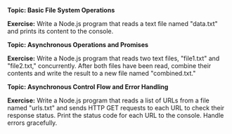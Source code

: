 

**Topic: Basic File System Operations**

**Exercise:**
Write a Node.js program that reads a text file named "data.txt" and prints its content to the console.



**Topic: Asynchronous Operations and Promises**

**Exercise:**
Write a Node.js program that reads two text files, "file1.txt" and "file2.txt," concurrently. After both files have been read, combine their contents and write the result to a new file named "combined.txt."



**Topic: Asynchronous Control Flow and Error Handling**

**Exercise:**
Write a Node.js program that reads a list of URLs from a file named "urls.txt" and sends HTTP GET requests to each URL to check their response status. Print the status code for each URL to the console. Handle errors gracefully.

